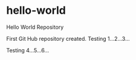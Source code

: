# hello-world
Hello World Repository

First Git Hub repository created. 
Testing 1...2...3...

Testing 4...5...6...
